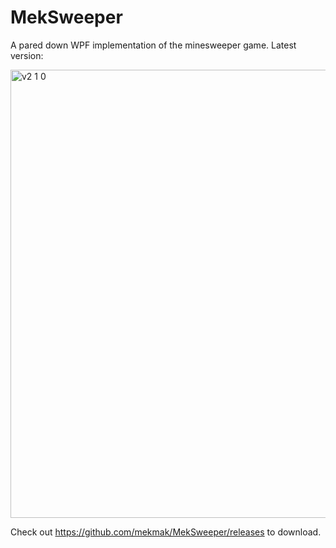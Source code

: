# MekSweeper
A pared down WPF implementation of the minesweeper game. Latest version:

<img width="717" alt="v2 1 0" src="https://user-images.githubusercontent.com/1435173/101299667-041c0500-3801-11eb-842f-90c8a1de33e9.png">

Check out https://github.com/mekmak/MekSweeper/releases to download.
